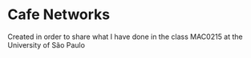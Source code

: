 # Cafe Networks
Created in order to share what I have done in the class MAC0215 at the University of São Paulo
